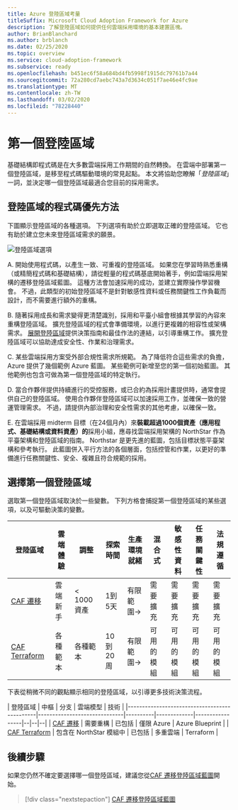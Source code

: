 ```yaml
---
title: Azure 登陸區域考量
titleSuffix: Microsoft Cloud Adoption Framework for Azure
description: 了解登陸區域如何提供任何雲端採用環境的基本建置區塊。
author: BrianBlanchard
ms.author: brblanch
ms.date: 02/25/2020
ms.topic: overview
ms.service: cloud-adoption-framework
ms.subservice: ready
ms.openlocfilehash: b451ec6f58a684bd4fb5998f1915dc79761b7a44
ms.sourcegitcommit: 72a280cd7aebc743a7d3634c051f7ae46e4fc9ae
ms.translationtype: MT
ms.contentlocale: zh-TW
ms.lasthandoff: 03/02/2020
ms.locfileid: "78228440"
---
```

# <a name="first-landing-zone"></a>第一個登陸區域

基礎結構即程式碼是在大多數雲端採用工作期間的自然轉換。 在雲端中部署第一個登陸區域，是移至程式碼驅動環境的常見起點。 本文將協助您瞭解「_登陸區域_」一詞，並決定哪一個登陸區域最適合您目前的採用需求。

## <a name="code-first-approach-to-landing-zones"></a>登陸區域的程式碼優先方法

下圖顯示登陸區域的各種選項。 下列選項有助於立即選取正確的登陸區域。 它也有助於建立您未來登陸區域需求的願景。

![登陸區域選項](../../_images/ready/landing-zone-options.png)

A. 開始使用程式碼，以產生一致、可重複的登陸區域。 如果您在學習時熟悉重構（或精簡程式碼和基礎結構），請從輕量的程式碼基底開始著手，例如雲端採用架構的遷移登陸區域藍圖。 這種方法會加速採用的成功，並建立實際操作學習機會。 不過，此類型的初始登陸區域不是針對敏感性資料或任務關鍵性工作負載而設計，而不需要進行額外的重構。

B. 隨著採用成長和需求變得更清楚識別，採用和平臺小組會根據其學習的內容來重構登陸區域。 擴充登陸區域的程式會準備環境，以進行更複雜的相容性或架構需求。 [展開登陸區域](../considerations/index.md)提供決策指南和最佳作法的連結，以引導重構工作。 擴充登陸區域可以協助達成安全性、作業和治理需求。

C. 某些雲端採用方案受外部合規性需求所規範。 為了降低符合這些需求的負擔，Azure 提供了幾個範例 Azure 藍圖。 某些範例可新增至您的第一個初始藍圖。 其他範例也包含可做為第一個登陸區域的特定執行。

D. 當合作夥伴提供持續進行的受控服務，或已合約為採用計畫提供時，通常會提供自己的登陸區域。 使用合作夥伴登陸區域可以加速採用工作，並確保一致的營運管理需求。 不過，請提供內部治理和安全性需求的其他考慮，以確保一致。

E. 在雲端採用 midterm 目標（在24個月內）來**裝載超過1000個資產（應用程式、基礎結構或資料資產）的**採用小組，應尋找雲端採用架構的 NorthStar 作為平臺架構和登陸區域的指南。 Northstar 是更先進的藍圖，包括目標狀態平臺架構和參考執行。 此藍圖併入平行方法的各個層面，包括控管和作業，以更好的準備進行任務關鍵性、安全、複雜且符合規範的採用。

## <a name="choosing-a-first-landing-zone"></a>選擇第一個登陸區域

選取第一個登陸區域取決於一些變數。 下列方格會捕捉第一個登陸區域的某些選項，以及可驅動決策的變數。

| 登陸區域                                 | 雲端體驗  | 調整             | 探索時間 | 生產環境就緒 | 混合式             | 敏感性資料     | 任務關鍵性   | 法規遵循         |
|----------------------------------------------|-------------------|-------------------|----------------|------------------|--------------------|--------------------|--------------------|--------------------|
| [CAF 遷移](./migrate-landing-zone.md)     | 雲端新手      | < 1000 資產    | 1到5天    | 有限範圍-> | 需要擴充 | 需要擴充 | 需要擴充 | 需要擴充 |
| [CAF Terraform](./terraform-landing-zone.md) | 各種範本 | 各種範本 | 10到20周 | 有限範圍-> | 可用的模組  | 可用的模組  | 可用的模組  | 可用的模組  |

下表從稍微不同的觀點顯示相同的登陸區域，以引導更多技術決策流程。

| 登陸區域                                 | 中樞                          | 分支    | 雲端模型 | 技術      |
|----------------------------------------------|------------------------------|----------|-------------|-----------------|--|--|--|
| [CAF 遷移](./migrate-landing-zone.md)     | 需要重構            | 已包括 | 僅限 Azure  | Azure Blueprint |
| [CAF Terraform](./terraform-landing-zone.md) | 包含在 NorthStar 模組中 | 已包括 | 多重雲端  | Terraform       |

## <a name="next-steps"></a>後續步驟

如果您仍然不確定要選擇哪一個登陸區域，建議您從[CAF 遷移登陸區域藍圖](./migrate-landing-zone.md)開始。

> [!div class="nextstepaction"]
> [CAF 遷移登陸區域藍圖](./migrate-landing-zone.md)
